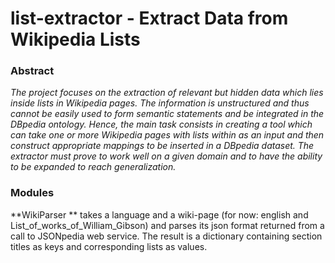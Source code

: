 # list-extractor - Extract Data from Wikipedia Lists
### Abstract
_The project focuses on the extraction of relevant but hidden data which lies inside lists in Wikipedia pages. The information is unstructured and thus cannot be easily used to form semantic statements and be integrated in the DBpedia ontology. Hence, the main task consists in creating a tool which can take one or more Wikipedia pages with lists within as an input and then construct appropriate mappings to be inserted in a DBpedia dataset. The extractor must prove to work well on a given domain and to have the ability to be expanded to reach generalization._


### Modules
**WikiParser ** takes a language and a wiki-page (for now: english and List_of_works_of_William_Gibson) and parses its json format returned from a call to JSONpedia web service. The result is a dictionary containing section titles as keys and corresponding lists as values.
